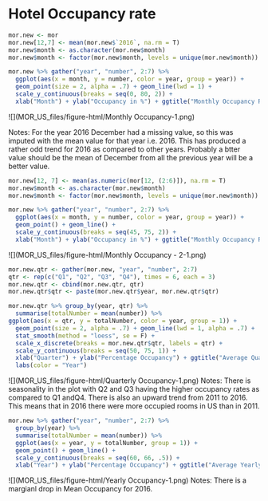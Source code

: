 # Hotel Occupancy rate




```r
mor.new <- mor
mor.new[12,7] <- mean(mor.new$`2016`, na.rm = T)
mor.new$month <- as.character(mor.new$month)
mor.new$month <- factor(mor.new$month, levels = unique(mor.new$month))

mor.new %>% gather("year", "number", 2:7) %>% 
  ggplot(aes(x = month, y = number, color = year, group = year)) + 
  geom_point(size = 2, alpha = .7) + geom_line(lwd = 1) + 
  scale_y_continuous(breaks = seq(0, 80, 2)) + 
  xlab("Month") + ylab("Occupancy in %") + ggtitle("Monthly Occupancy Rate of Hotels in US")
```

![](MOR_US_files/figure-html/Monthly Occupancy-1.png)<!-- -->

Notes: For the year 2016 December had a missing value, so this was imputed with the mean value for that year i.e. 2016. This has produced a rather odd trend for 2016 as compared to other years. Probably a btter value should be the mean of December from all the previous year will be a better value.

```r
mor.new[12, 7] <- mean(as.numeric(mor[12, (2:6)]), na.rm = T)
mor.new$month <- as.character(mor.new$month)
mor.new$month <- factor(mor.new$month, levels = unique(mor.new$month))

mor.new %>% gather("year", "number", 2:7) %>% 
  ggplot(aes(x = month, y = number, color = year, group = year)) +
  geom_point() + geom_line() +
  scale_y_continuous(breaks = seq(45, 75, 2)) + 
  xlab("Month") + ylab("Occupancy in %") + ggtitle("Monthly Occupancy Rate of Hotels in US")
```

![](MOR_US_files/figure-html/Monthly Occupancy - 2-1.png)<!-- -->


```r
mor.new.qtr <- gather(mor.new, "year", "number", 2:7)
qtr <- rep(c("Q1", "Q2", "Q3", "Q4"), times = 6, each = 3)
mor.new.qtr <- cbind(mor.new.qtr, qtr)
mor.new.qtr$qtr <- paste(mor.new.qtr$year, mor.new.qtr$qtr)

mor.new.qtr %>% group_by(year, qtr) %>% 
  summarise(totalNumber = mean(number)) %>% 
ggplot(aes(x = qtr, y = totalNumber, color = year, group = 1)) +
  geom_point(size = 2, alpha = .7) + geom_line(lwd = 1, alpha = .7) +
  stat_smooth(method = "loess", se = F) +
  scale_x_discrete(breaks = mor.new.qtr$qtr, labels = qtr) +
  scale_y_continuous(breaks = seq(50, 75, 1)) +
  xlab("Quarter") + ylab("Percentage Occupancy") + ggtitle("Average Quarterly Occupancy Rate") +
  labs(color = "Year")
```

![](MOR_US_files/figure-html/Quarterly Occupancy-1.png)<!-- -->
Notes: There is seasonality in the plot with Q2 and Q3 having the higher occupancy rates as compared to Q1 andQ4. There is also an upward trend from 2011 to 2016. This means that in 2016 there were more occupied rooms in US than in 2011.


```r
mor.new %>% gather("year", "number", 2:7) %>% 
  group_by(year) %>% 
  summarise(totalNumber = mean(number)) %>% 
  ggplot(aes(x = year, y = totalNumber, group = 1)) +
  geom_point() + geom_line() + 
  scale_y_continuous(breaks = seq(60, 66, .5)) +
  xlab("Year") + ylab("Percentage Occupancy") + ggtitle("Average Yearly Occupancy Rate")
```

![](MOR_US_files/figure-html/Yearly Occupancy-1.png)<!-- -->
Notes: There is a margianl drop in Mean Occupancy for 2016.






